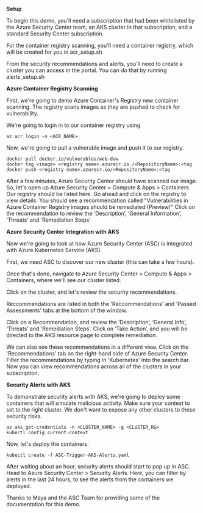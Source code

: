 **Setup**

To begin this demo, you'll need a subscription that had been whitelisted by the Azure Security Center team, an AKS cluster in that subscription, and a standard Security Center subscription.

For the container registry scanning, you'll need a container registry, which will be created for you in acr_setup.sh

From the security recommendations and alerts, you'll need to create a cluster you can access in the portal. You can do that by running alerts_setup.sh

**Azure Container Registry Scanning**

First, we're going to demo Azure Container's Registry new container scanning. The registry scans images as they are pushed to check for vulnerability. 

We're going to login in to our container registry using

```
az acr login -n <ACR_NAME>
````

Now, we're going to pull a vulnerable image and push it to our registry.

```
docker pull docker.io/vulnerables/web-dvw
docker tag <image> <registry name>.azurecr.io /<RepositoryName>:<tag
docker push <registry name>.azurecr.io/<RepositoryName>:<tag
```

After a few minutes, Azure Security Center should have scanned our image. So, let's open up Azure Security Center > Compute & Apps > Containers
Our registry should be listed here. Go ahead and click on the registry to view details. You should see a recommendation called "Vulnerabilities in Azure Container Registry images should be remediated (Preview)" 
Click on the recommendation to review the ‘Description’, ‘General Information’, ‘Threats’ and ‘Remediation Steps’ 


**Azure Security Center Integration with AKS**

Now we're going to look at how Azure Security Center (ASC) is integrated with Azure Kubernetes Service (AKS).

First, we need ASC to discover our new cluster (this can take a few hours). 

Once that's done, navigate to Azure Security Center > Compute & Apps > Containers, where we'll see our cluster listed.

Click on the cluster, and let's review the security recommendations.

Reccommendations are listed in both the 'Reccommendations' and 'Passed Assessments' tabs at the bottom of the window.

Click on a Recommendation, and review the ‘Description’, ‘General Info’, ‘Threats’ and ‘Remediation Steps’.
Click on ‘Take Action’, and you will be directed to the AKS resource page to complete remediation.

We can also see these recommendations in a different view. Click on the 'Recommendations' tab on the right-hand side of Azure Security Center. Filter the recommendations by typing in 'Kubernetes' into the search bar. Now you can view recommendations across all of the clusters in your subscription.

**Security Alerts with AKS**

 To demonstrate security alerts with AKS, we're going to deploy some containers that will simulate malicious activity. Make sure your context to set to the right cluster. We don't want to expose any other clusters to these security risks.

 ```
 az aks get-credentials -n <CLUSTER_NAME> -g <CLUSTER_RG>
 kubectl config current-context
 ```

Now, let's deploy the containers.
```
kubectl create -f ASC-Trigger-AKS-Alerts.yaml
```

After waiting about an hour, security alerts should start to pop up in ASC. Head to Azure Security Center > Security Alerts. Here, you can filter by alerts in the last 24 hours, to see the alerts from the containers we deployed.


Thanks to Maya and the ASC Team for providing some of the documentation for this demo. 